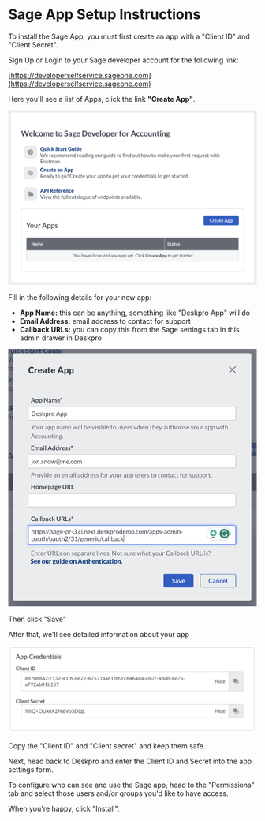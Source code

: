 Sage App Setup Instructions
===

To install the Sage App, you must first create an app with a "Client ID" and "Client Secret".

Sign Up or Login to your Sage developer account for the following link:

[https://developerselfservice.sageone.com](https://developerselfservice.sageone.com)

Here you'll see a list of Apps, click the link __"Create App"__.

[![](/docs/assets/setup/sage-setup-01.png)](/docs/assets/setup/sage-setup-01.png)

Fill in the following details for your new app:

* __App Name:__ this can be anything, something like "Deskpro App" will do
* __Email Address:__ email address to contact for support
* __Callback URLs:__ you can copy this from the Sage settings tab in this admin drawer in Deskpro

[![](/docs/assets/setup/sage-setup-02.png)](/docs/assets/setup/sage-setup-02.png)

Then click "Save"

After that, we'll see detailed information about your app

[![](/docs/assets/setup/sage-setup-03.png)](/docs/assets/setup/sage-setup-03.png)

Copy the "Client ID" and "Client secret" and keep them safe.

Next, head back to Deskpro and enter the Client ID and Secret into the app settings form.

To configure who can see and use the Sage app, head to the "Permissions" tab and select those users and/or groups you'd like to have access.

When you're happy, click "Install".

